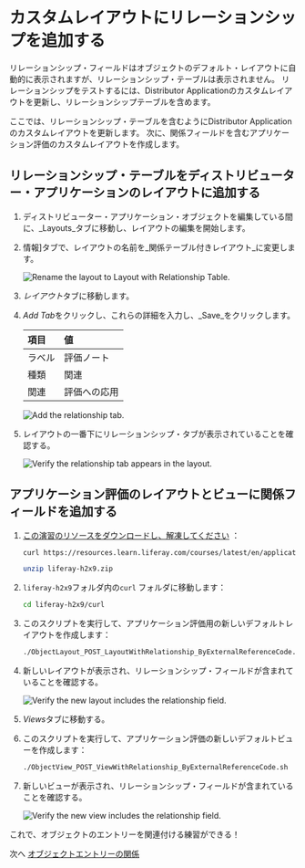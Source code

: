 # カスタムレイアウトにリレーションシップを追加する

リレーションシップ・フィールドはオブジェクトのデフォルト・レイアウトに自動的に表示されますが、リレーションシップ・テーブルは表示されません。 リレーションシップをテストするには、Distributor Applicationのカスタムレイアウトを更新し、リレーションシップテーブルを含めます。

ここでは、リレーションシップ・テーブルを含むようにDistributor Applicationのカスタムレイアウトを更新します。 次に、関係フィールドを含むアプリケーション評価のカスタムレイアウトを作成します。

## リレーションシップ・テーブルをディストリビューター・アプリケーションのレイアウトに追加する

1. ディストリビューター・アプリケーション・オブジェクトを編集している間に、_Layouts_タブに移動し、レイアウトの編集を開始します。

1. 情報]タブで、レイアウトの名前を_関係テーブル付きレイアウト_に変更します。

   ![Rename the layout to Layout with Relationship Table.](./adding-the-relationship-to-custom-layouts/images/01.png)

1. *レイアウト*タブに移動します。

1. *Add Tab*をクリックし、これらの詳細を入力し、_Save_をクリックします。

   | 項目  | 値      |
   | :-- | :----- |
   | ラベル | 評価ノート  |
   | 種類  | 関連     |
   | 関連  | 評価への応用 |

   ![Add the relationship tab.](./adding-the-relationship-to-custom-layouts/images/02.png)

1. レイアウトの一番下にリレーションシップ・タブが表示されていることを確認する。

   ![Verify the relationship tab appears in the layout.](./adding-the-relationship-to-custom-layouts/images/03.png)

## アプリケーション評価のレイアウトとビューに関係フィールドを追加する

1. [この演習のリソースをダウンロードし、解凍してください](./liferay-h2x9.zip) ：

   ```bash
   curl https://resources.learn.liferay.com/courses/latest/en/application-development/modeling-data-structures/liferay-h2x9.zip -O
   ```

   ```bash
   unzip liferay-h2x9.zip
   ```

1. `liferay-h2x9`フォルダ内の`curl` フォルダに移動します：

   ```bash
   cd liferay-h2x9/curl
   ```

1. このスクリプトを実行して、アプリケーション評価用の新しいデフォルトレイアウトを作成します：

   ```bash
   ./ObjectLayout_POST_LayoutWithRelationship_ByExternalReferenceCode.sh
   ```

1. 新しいレイアウトが表示され、リレーションシップ・フィールドが含まれていることを確認する。

   ![Verify the new layout includes the relationship field.](./adding-the-relationship-to-custom-layouts/images/04.png)

1. *Views*タブに移動する。

1. このスクリプトを実行して、アプリケーション評価の新しいデフォルトビューを作成します：

   ```bash
   ./ObjectView_POST_ViewWithRelationship_ByExternalReferenceCode.sh
   ```

1. 新しいビューが表示され、リレーションシップ・フィールドが含まれていることを確認する。

   ![Verify the new view includes the relationship field.](./adding-the-relationship-to-custom-layouts/images/05.png)

これで、オブジェクトのエントリーを関連付ける練習ができる！

次へ [オブジェクトエントリーの関係](./relating-object-entries.md) 
